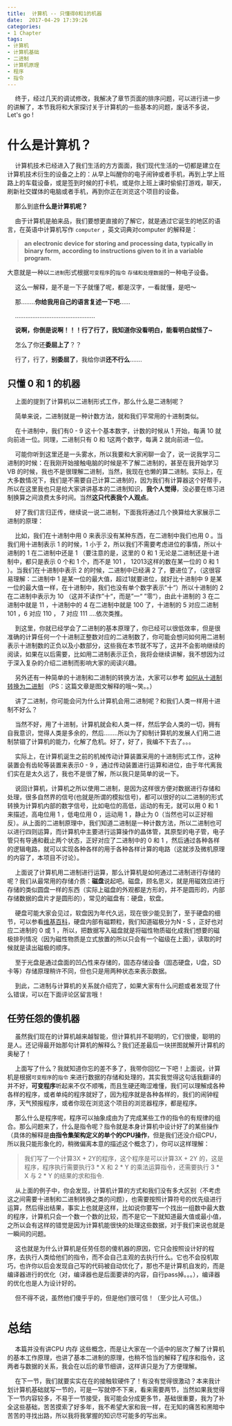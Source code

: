 ```yaml
---
title:  计算机 -- 只懂得0和1的机器
date:  2017-04-29 17:39:26
categories:
- 1 Chapter
tags:
- 计算机
- 计算机基础
- 二进制
- 计算机原理
- 程序
- 指令
---
```

&emsp; 终于，经过几天的调试修改，我解决了章节页面的排序问题，可以进行进一步的讲解了，本节我将和大家探讨关于计算机的一些基本的问题，废话不多说，Let's go !

# 什么是计算机？

&emsp; 计算机技术已经进入了我们生活的方方面面，我们现代生活的一切都是建立在计算机技术衍生的设备之上的：从早上叫醒你的电子闹钟或者手机，再到上学上班路上的车载设备，或是签到时候的打卡机，或是你上班上课时偷偷打游戏，聊天，刷新社交媒体的电脑或者手机，再到你正在浏览这个项目的设备。

&emsp; 那么到底**什么是计算机呢？**

<!---more--->

&emsp; 由于计算机是舶来品，我们要想更直接的了解它，就是通过它诞生的地区的语言，在英语中计算机写作 `computer` ，英文词典对computer 的解释是：

> **an electronic device for storing and processing data, typically in binary form, according to instructions given to it in a variable program.**

大意就是一种以`二进制`形式根据`可变程序`的`指令` `存储和处理数据`的一种电子设备。

&emsp; 这么一解释，是不是一下子就懂了呢，都是汉字，一看就懂，是吧～

&emsp; 那........**你给我用自己的语言复述一下吧.**.....

&emsp; ..............................................

&emsp; **说啊，你倒是说啊！！！行了行了，我知道你没看明白，能看明白就怪了~**

&emsp; 怎么了你还**委屈上了**？？

&emsp; 行了，行了，**别委屈了**，我给你讲**还不行么**.......

## 只懂 0 和 1 的机器

&emsp; 上面的提到了计算机以二进制形式工作，那么什么是二进制呢？

&emsp; 简单来说，二进制就是一种计数方法，就和我们平常用的十进制类似。

&emsp; 在十进制中，我们有0 - 9 这十个基本数字，计数的时候从 1 开始，每满 10 就向前进一位。同理，二进制只有 0 和 1这两个数字，每满 2 就向前进一位。

&emsp; 可能你听到这里还是一头雾水，所以我要和大家闲聊一会了，说一说我学习二进制的时候：在我刚开始接触电脑的时候是不了解二进制的，甚至在我开始学习 VB 的时候，我也不是很理解二进制，当然，我现在也懒的算二进制。实际上，在大多数情况下，我们是不需要自己计算二进制的，因为我们有计算器这个好帮手，所以在这里我也只是给大家讲讲基本的二进制知识，**我个人觉得**，没必要在练习进制换算之间浪费太多时间。当然**这只代表我个人观点**。

&emsp; 好了我们言归正传，继续说一说二进制，下面我将通过几个换算给大家展示二进制的原理：

&emsp; 比如，我们在十进制中用 0 来表示没有某种东西，在二进制中我们也用 0 。当我们用十进制表示 1 的时候，1 小于 2，所以我们不需要考虑进位的事情，所以十进制的 1 在二进制中还是 1 （要注意的是，这里的 0 和 1 无论是二进制还是十进制中，都只是表示 0 个和 1 个，而不是 101 ， 12013这样的数在某一位的 0 和 1 ）。当我们在十进制中表示 2 的时候，二进制中已经满 2 了，要进位了，（这很容易理解：二进制中 1 是某一位的最大值，超过1就要进位，就好比十进制中 9 是某一位的最大值一样，在十进制中，我们也没有单个数字表示”十“）所以十进制的 2 在二进制中表示为 10 （这并不读作”十“，而是”一“ ”零“），由此十进制的 3 在二进制中就是 11 ，十进制中的 4 在二进制中就是 100 了，十进制的 5 对应二进制 101 ，6 对应 110 ， 7 对应 111 ....依次类推。

&emsp; 到这里，你就已经学会了二进制的基本原理了，你已经可以很低效率，但是很准确的计算任何一个十进制正整数对应的二进制数了，你可能会想问如何用二进制表示十进制数的正负以及小数部分，这些我在本节就不写了，这并不会影响继续的阅读，如果在以后需要，比如用二进制表示正负，我将会继续讲解，我不想因为过于深入复杂的介绍二进制而影响大家的阅读兴趣。

&emsp; 另外还有一种简单的十进制和二进制的转换方法，大家可以参考 [如何从十进制转换为二进制](http://zh.wikihow.com/%E4%BB%8E%E5%8D%81%E8%BF%9B%E5%88%B6%E8%BD%AC%E6%8D%A2%E4%B8%BA%E4%BA%8C%E8%BF%9B%E5%88%B6)  （PS：这篇文章是图文解释的哦～笑。。）

&emsp; 讲了二进制，你可能会问为什么计算机会用二进制呢？和我们人类一样用十进制不好么？

&emsp; 当然不好，用了十进制，计算机就会和人类一样，然后学会人类的一切，拥有自我意识，觉得人类是多余的，然后........所以为了抑制计算机的发展人们用二进制禁锢了计算机的能力，化解了危机。好了，好了，我编不下去了。。。

&emsp; 实际上，在计算机诞生之前的机械传动计算装置采用的十进制形式工作，这种装置会有齿轮等装置来表示0 - 9 ，通过传动装置进行运算和进位，由于年代离我们实在是太久远了，我也不是很了解，所以我只是简单的说一下。

&emsp; 说回计算机，计算机之所以使用二进制，是因为这样很方便对数据进行存储和处理，很多自然界的信号(也就是所谓的模拟信号)，都可以很好的以二进制的形式转换为计算机内部的数字信号，比如电位的高低，运动的有无，就可以用 0 和 1 来描述，高电位用 1 ，低电位用 0 ，运动用 1 ，静止为 0（当然也可以正好相反）。从上面的二进制原理中，我们知道二进制是一种计数方法，所以二进制也可以进行四则运算，而计算机中主要进行运算操作的晶体管，其原型的电子管，电子管只有导通和截止两个状态，正好对应了二进制中的 0 和 1  ，然后通过各种各样的逻辑电路，就可以实现各种各样的用于各种各样计算的电路（这就涉及微机原理的内容了，本项目不讨论）。

&emsp;  上面说了计算机用二进制进行运算，那么计算机是如何通过二进制进行存储的呢？我们从最常用的存储介质：**磁盘**说起吧。磁盘，顾名思义，就是用磁效应进行存储的类似圆盘一样的东西（实际上磁盘的外观都是方形的，并不是圆形的，内部存储数据的盘片才是圆形的），常见的磁盘有：硬盘，软盘。

&emsp; 硬盘可能大家会见过，软盘因为年代久远，现在很少能见到了，至于硬盘的细节，可以参看[维基百科](https://zh.wikipedia.org/wiki/%E7%A1%AC%E7%9B%98)，硬盘内部有磁颗粒，我们知道磁极分为N - S ，正好也对应二进制的 0 或 1 ，所以，把数据写入磁盘就是将磁性物质磁化成我们想要的磁极排列情况（因为磁性物质是立式放置的所以只会有一个磁级在上面），读取的时候就是读出磁极的顺序。

&emsp; 至于光盘是通过盘面的凹凸性来存储的，固态存储设备（固态硬盘，U盘，SD卡等）存储原理稍许不同，但也只是用两种状态来表示数据。

&emsp; 到此，二进制与计算机的关系就介绍完了，如果大家有什么问题或者发现了什么错误，可以在下面评论区留言哦！

## 任劳任怨的傻机器

&emsp; 虽然我们现在的计算机越来越智能，但计算机并不聪明的，它们很傻，聪明的是人。还记得最开始那句计算机的解释么？我们还差最后一块拼图就解开计算机的奥秘了！

&emsp; 上面写了什么？我就知道你忘的差不多了，我带你回忆一下吧！上面说，计算机是根据`可变程序`的`指令` 来进行数据的存储和处理的，其实我觉得这句话我翻译的并不好，**可变程序**听起来不仅不顺嘴，而且生硬还晦涩难懂，我们可以理解成各种各样的程序，或者单纯的程序就好了，因为程序就是各种各样的，我们的闹钟程序，天气预报程序，或者你现在浏览这个项目的浏览器程序，都是程序。

&emsp; 那么什么是程序呢，程序可以抽象成由为了完成某些工作的指令的有规律的组合。那么问题来了，什么是指令呢？指令就是本身计算机中设计好了的某些操作（具体的解释是**由指令集架构定义的单个的CPU操作**，但是我们还没介绍CPU，所以我只能形象化的，稍微偏离本意的描述这个概念了），你可以这样理解：
> 我们写了一个计算3X + 2Y的程序，这个程序是可以计算3X + 2Y 的，这是程序，程序执行需要执行3 * X 和 2 * Y 的乘法运算指令，还需要执行 3 * X 与 2 * Y 的结果的求和指令.

&emsp; 从上面的例子中，你会发现，计算机计算的方式和我们没有多大区别（不考虑这之间需要十进制和二进制转换之类的问题），也需要按照计算符号的优先级进行运算，然后得出结果，事实上也就是这样，比如说你要写一个找出一组数中最大数的程序，计算机只会一个数一个数的比较，而不是它一下就知道最大值或最小值，之所以会有这样的错觉是因为计算机能很快的处理这些数据，对于我们来说也就是一瞬间的问题。

&emsp; 这也就是为什么计算机是任劳任怨的傻机器的原因，它只会按照设计好的程序，去执行人类给他们的指令，而不会自己主观的去执行什么。它也不会投机取巧，也许你以后会发现自己写的代码被自动优化了，那也不是计算机自发的，而是编译器进行的优化（对，编译器也是后面要讲的内容，自行pass掉。。。），编译器的优化也是人为设计好的。

&emsp; 但不得不说，虽然他们傻乎乎的，但是他们很可信！（至少比人可信。）

# 总结

&emsp; 本篇并没有讲CPU 内存 这些概念，而是让大家在一个适中的层次了解了计算机的基本工作原理，也讲了基本二进制的原理，也稍不恰当的解释了程序和指令，这两者与数据的关系，我会在以后的章节细讲，这样讲只是为了方便理解。

&emsp; 在下一节，我们就要实实在在的接触软硬件了！有没有觉得很激动？本来我计划计算机基础就写一节的，可是一写就停不下来，看来需要两节，当然如果我觉得下一节内容较多，不易于一节接受，我可能会分成更多节，基础很重要，我为了补全这些基础，苦苦摸索了好多年，我不希望大家和我一样，在无知的痛苦和黑暗中苦苦的寻找出路，所以我将我掌握的知识尽可能多的写出来。

